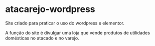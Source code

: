 # atacarejo-wordpress

Site criado para praticar o uso do wordpress e elementor.

A função do site é divulgar uma loja que vende produtos de utilidades domésticas no atacado e no varejo.
